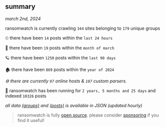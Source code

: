 
## summary
_march 2nd, 2024_

ransomwatch is currently crawling `344` sites belonging to `179` unique groups

⏲ there have been `14` posts within the `last 24 hours`

🦈 there have been `19` posts within the `month of march`

🪐 there have been `1250` posts within the `last 90 days`

🏚 there have been `869` posts within the `year of 2024`

_⚙️ there are currently `97` online hosts & `107` custom parsers._

🦕 ransomwatch has been running for `2 years, 5 months and 25 days` and indexed `10326` posts

_all data  [(groups)](http://ransomwhat.telemetry.ltd/groups) and [(posts)](http://ransomwhat.telemetry.ltd/posts) is available in JSON (updated hourly)_

> ransomwatch is fully [open source](https://github.com/joshhighet/ransomwatch#ransomwatch--). please consider [sponsoring](https://github.com/sponsors/joshhighet) if you find it useful!

